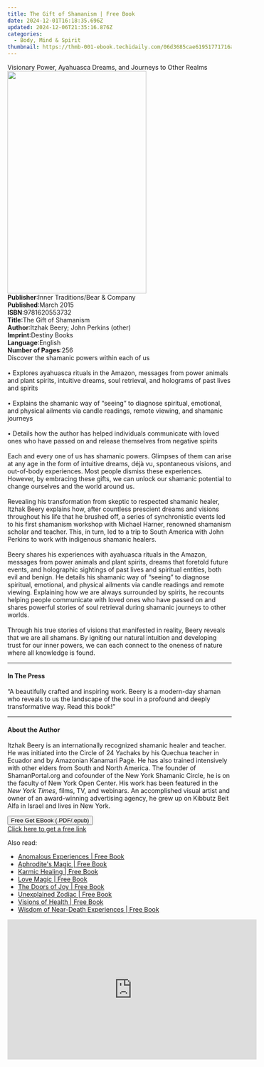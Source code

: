 ```yaml
---
title: The Gift of Shamanism | Free Book
date: 2024-12-01T16:18:35.696Z
updated: 2024-12-06T21:35:16.876Z
categories:
  - Body, Mind & Spirit
thumbnail: https://thmb-001-ebook.techidaily.com/06d3685cae61951771716a5a9e6737d48342c8959fff97e32a3fe831f997bf7c.jpg
---
```

<main id="book-container">
  <div class="flex flex-col">
    <div class="book-brief flex-1 py-6 px-4 sm:p-6 md:py-10 md:px-8">
      <!-- brief-->
      <div class="book-brief-main">
        Visionary Power, Ayahuasca Dreams, and Journeys to Other Realms
      </div>
    </div>
    <div
      class="book-meta-info flex-1 grid gap-4 col-start-1 col-end-3 row-start-1 sm:mb-6 sm:grid-cols-4 lg:gap-6 lg:col-start-2 lg:row-end-6 lg:row-span-6 lg:mb-0"
    >
      <div
        class="book-meta-info-left place-content-center mt-4 p-4 text-sm leading-6 col-start-2 col-span-2 dark:text-slate-400"
      >
        <img
          class="w-full h-500 object-cover rounded-lg sm:h-255 sm:col-span-2 lg:col-span-full"
          src="https://img-001-ebook.techidaily.com/4a94369bb71967391fc13ad7974532978bcb1319e2a5798c426f9b1f17b34467.jpg"
          alt=""
          width="312"
          height="500"
        />
      </div>
      <div
        class="book-meta-info-right mt-2 col-start-1 row-start-2 col-span-3 self-center"
      >
        <!-- meta data  -->
        <div class="flex flex-col px-4 md:px-8">
          <div class="flex-1">
            <strong>Publisher</strong>:<span class="px-2"
              >Inner Traditions/Bear &amp; Company</span
            >
          </div>
          <div class="flex-1">
            <strong>Published</strong>:<span class="px-2">March 2015</span>
          </div>
          <div class="flex-1">
            <strong>ISBN</strong>:<span class="px-2">9781620553732</span>
          </div>
          <div class="flex-1">
            <strong>Title</strong>:<span class="px-2"
              >The Gift of Shamanism</span
            >
          </div>
          <div class="flex-1">
            <strong>Author</strong>:<span class="px-2"
              >Itzhak Beery; John Perkins (other)</span
            >
          </div>
          <div class="flex-1">
            <strong>Imprint</strong>:<span class="px-2">Destiny Books</span>
          </div>
          <div class="flex-1">
            <strong>Language</strong>:<span class="px-2">English</span>
          </div>
          <div class="flex-1">
            <strong>Number of Pages</strong>:<span class="px-2">256</span>
          </div>
        </div>
      </div>
    </div>
    <div class="book-description flex-1 py-6 px-4 sm:p-6 md:py-10 md:px-8">
      <div class="book-description-main">
        <div accordion-content="" id="description">
          Discover the shamanic powers within each of us<br /><br />• Explores
          ayahuasca rituals in the Amazon, messages from power animals and plant
          spirits, intuitive dreams, soul retrieval, and holograms of past lives
          and spirits<br /><br />• Explains the shamanic way of “seeing” to
          diagnose spiritual, emotional, and physical ailments via candle
          readings, remote viewing, and shamanic journeys<br /><br />• Details
          how the author has helped individuals communicate with loved ones who
          have passed on and release themselves from negative spirits<br /><br />Each
          and every one of us has shamanic powers. Glimpses of them can arise at
          any age in the form of intuitive dreams, déjà vu, spontaneous visions,
          and out-of-body experiences. Most people dismiss these experiences.
          However, by embracing these gifts, we can unlock our shamanic
          potential to change ourselves and the world around us.<br /><br />Revealing
          his transformation from skeptic to respected shamanic healer, Itzhak
          Beery explains how, after countless prescient dreams and visions
          throughout his life that he brushed off, a series of synchronistic
          events led to his first shamanism workshop with Michael Harner,
          renowned shamanism scholar and teacher. This, in turn, led to a trip
          to South America with John Perkins to work with indigenous shamanic
          healers. <br /><br />Beery shares his experiences with ayahuasca
          rituals in the Amazon, messages from power animals and plant spirits,
          dreams that foretold future events, and holographic sightings of past
          lives and spiritual entities, both evil and benign. He details his
          shamanic way of “seeing” to diagnose spiritual, emotional, and
          physical ailments via candle readings and remote viewing. Explaining
          how we are always surrounded by spirits, he recounts helping people
          communicate with loved ones who have passed on and shares powerful
          stories of soul retrieval during shamanic journeys to other worlds.<br /><br />Through
          his true stories of visions that manifested in reality, Beery reveals
          that we are all shamans. By igniting our natural intuition and
          developing trust for our inner powers, we can each connect to the
          oneness of nature where all knowledge is found.
        </div>
        <div class="accordion-fader"></div>
      </div>
    </div>
    <div class="book-excerpts flex-1 py-6 px-4 sm:p-6 md:py-10 md:px-8">
      <!-- excerpts-->
      <div class="book-excerpts-main">
        <hr />
        <h4 class="placeholder placeholder-heading">
          <span>In The Press</span>
        </h4>
        <p>
          “A beautifully crafted and inspiring work. Beery is a modern-day
          shaman who reveals to us the landscape of the soul in a profound and
          deeply transformative way. Read this book!”
        </p>
      </div>
    </div>
    <div class="book-about-author flex-1 py-6 px-4 sm:p-6 md:py-10 md:px-8">
      <!-- about author-->
      <div class="book-main-author-main">
        <hr />
        <h4 class="placeholder placeholder-heading">
          <span>About the Author</span>
        </h4>
        <p>
          Itzhak Beery is an internationally recognized shamanic healer and
          teacher. He was initiated into the Circle of 24 Yachaks by his Quechua
          teacher in Ecuador and by Amazonian Kanamari Pagè. He has also trained
          intensively with other elders from South and North America. The
          founder of ShamanPortal.org and cofounder of the New York Shamanic
          Circle, he is on the faculty of New York Open Center. His work has
          been featured in the <i>New York Times</i>, films, TV, and webinars.
          An accomplished visual artist and owner of an award-winning
          advertising agency, he grew up on Kibbutz Beit Alfa in Israel and
          lives in New York.
        </p>
      </div>
    </div>
    <div class="book-free-get flex-1 py-6 px-4 sm:p-6 md:py-10 md:px-8">
      <button
        id="btn-free-get"
        class="bg-blue-500 hover:bg-blue-700 text-white font-bold py-2 px-4 rounded"
      >
        Free Get EBook (.PDF/.epub)
      </button>
      <div id="countdown-display" class="px-2 text-lg mt-2"></div>
      <a
        id="free-link"
        class="hidden bg-blue-500 hover:bg-blue-700 text-white font-bold py-2 px-4 rounded"
        href="https://www.ebooks.com/en-us/book/95782719/the-gift-of-shamanism/itzhak-beery/"
        target="_blank"
        >Click here to get a free link</a
      >
    </div>
    <script>
      let countdownTime = 0;
      let countdownInterval = null;
      document
        .getElementById('btn-free-get')
        .addEventListener('click', startCountdown);
      function startCountdown() {
        countdownTime = new Date().getTime() + 60000 * 3;
        countdownInterval = setInterval(updateCountdown, 1000);
        document.getElementById('btn-free-get').disabled = true;
        document
          .getElementById('btn-free-get')
          .classList.add('bg-gray-500', 'cursor-not-allowed');
      }
      function updateCountdown() {
        let currentTime = new Date().getTime();
        let timeLeft = countdownTime - currentTime;
        let secondsLeft = Math.floor(timeLeft / 1000);
        document.getElementById('countdown-display').innerHTML =
          `Remaining time: ${secondsLeft} seconds.`;
        if (secondsLeft <= 0) {
          clearInterval(countdownInterval);
          document.getElementById('btn-free-get').classList.add('hidden');
          document.getElementById('free-link').classList.remove('hidden');
          document.getElementById('countdown-display').innerHTML = '';
        }
      }
    </script>
  </div>
</main>

<ins class="adsbygoogle"
      style="display:block"
      data-ad-client="ca-pub-7571918770474297"
      data-ad-slot="8358498916"
      data-ad-format="auto"
      data-full-width-responsive="true"></ins>
    

<span class="atpl-alsoreadstyle">Also read:</span>
<div><ul>
<li><a href="https://novels-ebooks.techidaily.com/1593675-9780786455713-anomalous-experiences/"><u>Anomalous Experiences | Free Book</u></a></li>
<li><a href="https://novels-ebooks.techidaily.com/1597081-9781782794400-aphrodites-magic/"><u>Aphrodite's Magic | Free Book</u></a></li>
<li><a href="https://novels-ebooks.techidaily.com/1596205-9780804152396-karmic-healing/"><u>Karmic Healing | Free Book</u></a></li>
<li><a href="https://novels-ebooks.techidaily.com/1596203-9780804152228-love-magic/"><u>Love Magic | Free Book</u></a></li>
<li><a href="https://novels-ebooks.techidaily.com/1596149-9781780287683-the-doors-of-joy/"><u>The Doors of Joy | Free Book</u></a></li>
<li><a href="https://novels-ebooks.techidaily.com/1589246-9781607345671-unexplained-zodiac/"><u>Unexplained Zodiac | Free Book</u></a></li>
<li><a href="https://novels-ebooks.techidaily.com/1597014-9781101662564-visions-of-health/"><u>Visions of Health | Free Book</u></a></li>
<li><a href="https://novels-ebooks.techidaily.com/1596150-9781780287690-wisdom-of-near-death-experiences/"><u>Wisdom of Near-Death Experiences | Free Book</u></a></li>
</ul></div>

<!-- affiliate ads begin -->
<iframe width="560" height="315" src="https://www.youtube.com/embed/3koT_-kvbks?si=sQV7FzPiz6GYITrE" title="YouTube video player" frameborder="0" allow="accelerometer; autoplay; clipboard-write; encrypted-media; gyroscope; picture-in-picture; web-share" referrerpolicy="strict-origin-when-cross-origin" allowfullscreen></iframe>
<!-- affiliate ads end -->

